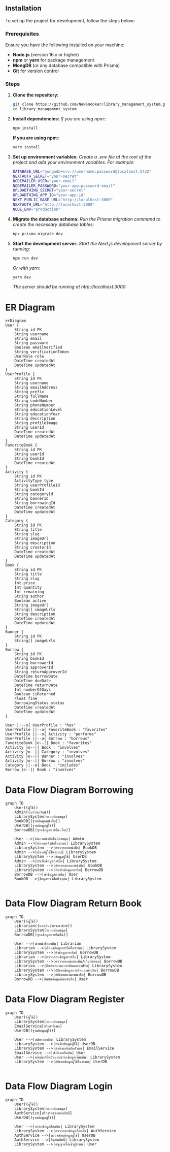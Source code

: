 ## Installation

To set up the project for development, follow the steps below:

### Prerequisites

Ensure you have the following installed on your machine:

- **Node.js** (version 16.x or higher)
- **npm** or **yarn** for package management
- **MongDB** (or any database compatible with Prisma)
- **Git** for version control

### Steps

1. **Clone the repository:**

   ```bash
   git clone https://github.com/NewSnooker/library_management_system.git
   cd library_management_system
   ```

2. **Install dependencies:**
   _If you are using npm::_
   ```bash
   npm install
   ```
   **If you are using npm::**
   ```bash
   yarn install
   ```
3. **Set up environment variables:**
   _Create a .env file at the root of the project and add your environment variables. For example:_
   ```bash
   DATABASE_URL="mongodb+srv://username:password@localhost:5432"
   NEXTAUTH_SECRET="your-secret"
   NODEMAILER_USER="your-email"
   NODEMAILER_PASSWORD="your-app-password-email"
   UPLOADTHING_SECRET="your-secret"
   UPLOADTHING_APP_ID="your-app-id"
   NEXT_PUBLIC_BASE_URL="http://localhost:3000"
   NEXTAUTH_URL="http://localhost:3000"
   NODE_ENV="production"
   ```
4. **Migrate the database schema:**
   _Run the Prisma migration command to create the necessary database tables:_
   ```bash
   npx prisma migrate dev
   ```
5. **Start the development server:**
   _Start the Next.js development server by running:_
   ```bash
   npm run dev
   ```
   _Or with yarn:_
   ```bash
   yarn dev
   ```
   _The server should be running at http://localhost:3000_


# ER Diagram

```mermaid
erDiagram
User {
    String id PK
    String username
    String email
    String password
    Boolean emailVerified
    String verificationToken
    UserRole role
    DateTime createdAt
    DateTime updatedAt
}
UserProfile {
    String id PK
    String username
    String emailAddress
    String prefix
    String fullName
    String codeNumber
    String phoneNumber
    String educationLevel
    String educationYear
    String description
    String profileImage
    String userId
    DateTime createdAt
    DateTime updatedAt
}
FavoriteBook {
    String id PK
    String userId
    String bookId
    DateTime createdAt
}
Activity {
    String id PK
    ActivityType type
    String userProfileId
    String bookId
    String categoryId
    String bannerId
    String borrowingId
    DateTime createdAt
    DateTime updatedAt
}
Category {
    String id PK
    String title
    String slug
    String imageUrl
    String description
    String creatorId
    DateTime createdAt
    DateTime updatedAt
}
Book {
    String id PK
    String title
    String slug
    Int price
    Int quantity
    Int remaining
    String author
    Boolean active
    String imageUrl
    String[] imageUrls
    String description
    DateTime createdAt
    DateTime updatedAt
}
Banner {
    String id PK
    String[] imageUrls
}
Borrow {
    String id PK
    String bookId
    String borrowerId
    String approverId
    String returnApproverId
    DateTime borrowDate
    DateTime dueDate
    DateTime returnDate
    Int numberOfDays
    Boolean isReturned
    Float fine
    BorrowingStatus status
    DateTime createdAt
    DateTime updatedAt
}

User ||--o{ UserProfile : "has"
UserProfile ||--o{ FavoriteBook : "favorites"
UserProfile ||--o{ Activity : "performs"
UserProfile ||--o{ Borrow : "borrows"
FavoriteBook }o--|| Book : "favorites"
Activity }o--|| Book : "involves"
Activity }o--|| Category : "involves"
Activity }o--|| Banner : "involves"
Activity }o--|| Borrow : "involves"
Category ||--o{ Book : "includes"
Borrow }o--|| Book : "involves"
```

# Data Flow Diagram Borrowing

```mermaid
graph TD
    User((ผู้ใช้))
    Admin((บรรณารักษ์))
    LibrarySystem[ระบบห้องสมุด]
    BookDB[(ฐานข้อมูลหนังสือ)]
    UserDB[(ฐานข้อมูลผู้ใช้)]
    BorrowDB[(ฐานข้อมูลการยืม-คืน)]

    User -->|ค้นหาหนังสือในห้องสมุด| Admin
    Admin -->|ค้นหาหนังสือในระบบ| LibrarySystem
    LibrarySystem -->|ตรวจสอบหนังสือ| BookDB
    Admin -->|ค้นหาผู้ใช้ในระบบ| LibrarySystem
    LibrarySystem -->|ข้อมูลผู้ใช้| UserDB
    Admin -->|บันทึกข้อมูลการยืม| LibrarySystem
    LibrarySystem -->|อัพเดตสถานะหนังสือ| BookDB
    LibrarySystem -->|บันทึกข้อมูลการยืม| BorrowDB
    BorrowDB -->|ส่งข้อมูลการยืม| User
    BookDB -->|ข้อมูลหนังสือปัจจุบัน| LibrarySystem


```

# Data Flow Diagram Return Book

```mermaid
graph TD
    User((ผู้ใช้))
    Librarian((แอดมิน/บรรณารักษ์))
    LibrarySystem[ระบบห้องสมุด]
    BorrowDB[(ฐานข้อมูลการยืมคืน)]

    User -->|นำหนังสือมาคืน| Librarian
    Librarian -->|ค้นหาข้อมูลการยืมในระบบ| LibrarySystem
    LibrarySystem -->|ดึงข้อมูลการยืม| BorrowDB
    Librarian -->|ตรวจสอบข้อมูลการยืม| LibrarySystem
    LibrarySystem -->|ตรวจสอบสถานะคืน/เกินกำหนด| BorrowDB
    Librarian -->|ยืนยันสถานะการคืนและค่าปรับ| LibrarySystem
    LibrarySystem -->|อัปเดตข้อมูลการคืนและค่าปรับ| BorrowDB
    LibrarySystem -->|อัปเดตสถานะหนังสือ| BorrowDB
    BorrowDB -->|ยืนยันข้อมูลคืนหนังสือ| User

```

# Data Flow Diagram Register

```mermaid
graph TD
    User((ผู้ใช้))
    LibrarySystem[ระบบห้องสมุด]
    EmailService[บริการอีเมล]
    UserDB[(ฐานข้อมูลผู้ใช้)]

    User -->|สมัครสมาชิก| LibrarySystem
    LibrarySystem -->|บันทึกข้อมูลผู้ใช้| UserDB
    LibrarySystem -->|ส่งอีเมลยืนยันตัวตน| EmailService
    EmailService -->|ส่งอีเมลยืนยัน| User
    User -->|คลิกลิงก์ยืนยันและกรอกข้อมูลเพิ่มเติม| LibrarySystem
    LibrarySystem -->|อัปเดตข้อมูลผู้ใช้ในระบบ| UserDB


```

# Data Flow Diagram Login

```mermaid
graph TD
    User((ผู้ใช้))
    LibrarySystem[ระบบห้องสมุด]
    AuthService[บริการตรวจสอบสิทธิ์]
    UserDB[(ฐานข้อมูลผู้ใช้)]

    User -->|กรอกข้อมูลล็อกอิน| LibrarySystem
    LibrarySystem -->|ตรวจสอบข้อมูลล็อกอิน| AuthService
    AuthService -->|ตรวจสอบข้อมูลผู้ใช้| UserDB
    AuthService -->|ยืนยันสิทธิ์| LibrarySystem
    LibrarySystem -->|อนุญาตให้เข้าสู่ระบบ| User


```
